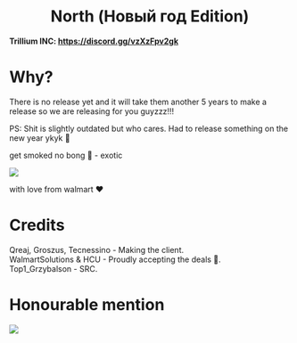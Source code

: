 <h1 align="center">North (Новый год Edition)</h1>

**Trillium INC: https://discord.gg/vzXzFpv2gk**

# Why?
There is no release yet and it will take them another 5 years to make a release so we are releasing for you guyzzz!!!

PS: Shit is slightly outdated but who cares. Had to release something on the new year ykyk 🗿

get smoked no bong :smoking: - exotic

<img src="https://cdn.discordapp.com/attachments/1165673716898861206/1190703354129694720/image.png?ex=65a2c3e9&is=65904ee9&hm=1821e1e49ee65615f77e1936577ac6941e4a153424f892d41b70ddab0d3100f2&">

with love from walmart ❤️

# Credits

Qreaj, Groszus, Tecnessino - Making the client. <br>
WalmartSolutions & HCU - Proudly accepting the deals 🚬. <br>
Top1_Grzybalson - SRC.

# Honourable mention
<img src="https://cdn.discordapp.com/attachments/1168566979704139940/1190706758566563920/image.png?ex=65a2c715&is=65905215&hm=8bd5178e4bbb1ba7e6b557eed8d5f2cc612646b4c95369fb2e989a48c3d55520&">
